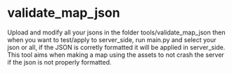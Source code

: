 # validate_map_json

Upload and modify all your jsons in the folder tools/validate_map_json then when you want to test/apply to server_side,
run main.py and select your json or all, if the JSON is corretly formatted it will be applied in server_side.
This tool aims when making a map using the assets to not crash the server if the json is not properly formatted.